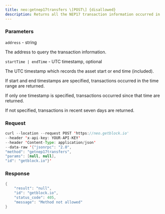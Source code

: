 ```yaml
---
title: neo:getnep17transfers \[POST\] {disallowed}
description: Returns all the NEP17 transaction information occurred in the specifiedaddress.
---
```


### Parameters


`address` - string

The address to query the transaction information.

`startTime | endTime` - UTC timestamp, optional

The UTC timestamp which records the asset start or end time (included).

If start and end timestamps are specified, transactions occurred in the
time range are returned.

If only one timestamp is specified, transactions occurred since that
time are returned.

If not specified, transactions in recent seven days are returned.

### Request

``` java
curl --location --request POST 'https://neo.getblock.io' 
--header 'x-api-key: YOUR-API-KEY' 
--header 'Content-Type: application/json' 
--data-raw '{"jsonrpc": "2.0",
"method": "getnep17transfers",
"params": [null, null],
"id": "getblock.io"}'
```

###  Response

``` java
{
    "result": "null",
    "id": "getblock.io",
    "status_code": 405,
    "message": "Method not allowed"
}
```

